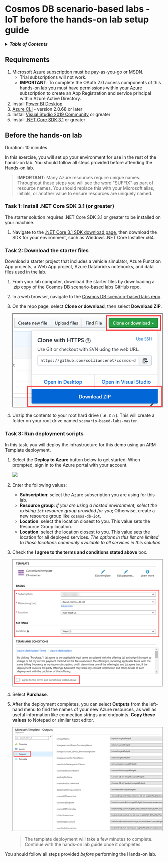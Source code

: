 # Cosmos DB scenario-based labs - IoT before the hands-on lab setup guide

<details>
<summary><strong><em>Table of Contents</em></strong></summary>
<!-- TOC -->

- [Cosmos DB scenario-based labs - IoT before the hands-on lab setup guide](#cosmos-db-scenario-based-labs---iot-before-the-hands-on-lab-setup-guide)
  - [Requirements](#requirements)
  - [Before the hands-on lab](#before-the-hands-on-lab)
    - [Task 1: Install .NET Core SDK 3.1 (or greater)](#task-1-install-net-core-sdk-31-or-greater)
    - [Task 2: Download the starter files](#task-2-download-the-starter-files)
    - [Task 3: Run deployment scripts](#task-3-run-deployment-scripts)

<!-- /TOC -->
</details>

## Requirements

1. Microsoft Azure subscription must be pay-as-you-go or MSDN.
   - Trial subscriptions will not work.
   - **IMPORTANT**: To complete the OAuth 2.0 access components of this hands-on lab you must have permissions within your Azure subscription to create an App Registration and service principal within Azure Active Directory.
2. Install [Power BI Desktop](https://powerbi.microsoft.com/desktop/)
3. [Azure CLI](https://docs.microsoft.com/cli/azure/install-azure-cli?view=azure-cli-latest) - version 2.0.68 or later
4. Install [Visual Studio 2019 Community](https://visualstudio.microsoft.com/vs/) or greater
5. Install [.NET Core SDK 3.1](https://dotnet.microsoft.com/download/dotnet-core/3.1) or greater

## Before the hands-on lab

Duration: 10 minutes

In this exercise, you will set up your environment for use in the rest of the hands-on lab. You should follow all steps provided before attending the Hands-on lab.

> **IMPORTANT**: Many Azure resources require unique names. Throughout these steps you will see the word "SUFFIX" as part of resource names. You should replace this with your Microsoft alias, initials, or another value to ensure resources are uniquely named.

### Task 1: Install .NET Core SDK 3.1 (or greater)

The starter solution requires .NET Core SDK 3.1 or greater to be installed on your machine.

1. Navigate to the [.NET Core 3.1 SDK download page](https://dotnet.microsoft.com/download/dotnet-core/3.1), then download the SDK for your environment, such as Windows .NET Core Installer x64.

### Task 2: Download the starter files

Download a starter project that includes a vehicle simulator, Azure Function App projects, a Web App project, Azure Databricks notebooks, and data files used in the lab.

1. From your lab computer, download the starter files by downloading a .zip copy of the Cosmos DB scenario-based labs GitHub repo.

2. In a web browser, navigate to the [Cosmos DB scenario-based labs repo](https://github.com/AzureCosmosDB/scenario-based-labs).

3. On the repo page, select **Clone or download**, then select **Download ZIP**.

   ![Download .zip containing the repository](media/github-download-repo.png 'Download ZIP')

4. Unzip the contents to your root hard drive (i.e. `C:\`). This will create a folder on your root drive named `scenario-based-labs-master`.

### Task 3: Run deployment scripts

In this task, you will deploy the infrastructure for this demo using an ARM Template deployment.

1. Select the **Deploy to Azure** button below to get started. When prompted, sign in to the Azure portal with your account.

   <a href="https://portal.azure.com/#create/Microsoft.Template/uri/https%3A%2F%2Fraw.githubusercontent.com%2FAzureCosmosDB%2Fscenario-based-labs%2Fmaster%2FIoT%2Fdeploy%2FlabDeploy.json" target="_blank">
   <img src="http://azuredeploy.net/deploybutton.png"/>
   </a>

2. Enter the following values:

   - **Subscription**: select the Azure subscription you are using for this lab.
   - **Resource group**: _if you are using a hosted environment, select the existing `iot` resource group provided for you_; Otherwise, create a new resource group like `cosmos-db-iot`.
   - **Location**: select the location closest to you. This value sets the Resource Group location.
   - **Location**: select the location closest to you. This value sets the location for all deployed services. _The options in this list are limited to those locations commonly available to all services in this solution_.

3. Check the **I agree to the terms and conditions stated above** box.

   ![The fields are completed as shown.](media/portal-template-params.png 'Custom template form')

4. Select **Purchase**.

5. After the deployment completes, you can select **Outputs** from the left-hand menu to find the names of your new Azure resources, as well as useful information like connection strings and endpoints. **Copy these values** to Notepad or similar text editor.

   ![The outputs are displayed after the template deployment is completed.](media/portal-deployment-outputs.png 'Microsoft Template - Outputs')

   > The template deployment will take a few minutes to complete. Continue with the hands-on lab guide once it completes.

You should follow all steps provided _before_ performing the Hands-on lab.
